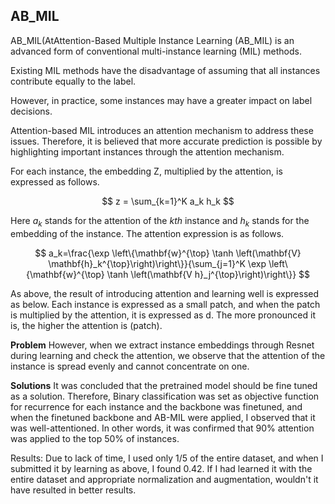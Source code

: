 
## AB_MIL

AB_MIL(AtAttention-Based Multiple Instance Learning (AB_MIL) is an advanced form of conventional multi-instance learning (MIL) methods.

Existing MIL methods have the disadvantage of assuming that all instances contribute equally to the label.

However, in practice, some instances may have a greater impact on label decisions.

Attention-based MIL introduces an attention mechanism to address these issues. Therefore, it is believed that more accurate prediction is possible by highlighting important instances through the attention mechanism.

For each instance, the embedding Z, multiplied by the attention, is expressed as follows.

$$
z = \sum_{k=1}^K a_k h_k
$$

Here $a_k$ stands for the attention of the $kth$ instance and $h_k$ stands for the embedding of the instance. The attention expression is as follows.


$$
a_k=\frac{\exp \left\{\mathbf{w}^{\top} \tanh \left(\mathbf{V} \mathbf{h}_k^{\top}\right)\right\}}{\sum_{j=1}^K \exp \left\{\mathbf{w}^{\top} \tanh \left(\mathbf{V h}_j^{\top}\right)\right\}}
$$

As above, the result of introducing attention and learning well is expressed as below. Each instance is expressed as a small patch, and when the patch is multiplied by the attention, it is expressed as d. The more pronounced it is, the higher the attention is (patch).

**Problem**
However, when we extract instance embeddings through Resnet during learning and check the attention, we observe that the attention of the instance is spread evenly and cannot concentrate on one.

**Solutions**
It was concluded that the pretrained model should be fine tuned as a solution. Therefore, Binary classification was set as objective function for recurrence for each instance and the backbone was finetuned, and when the finetuned backbone and AB-MIL were applied, I observed that it was well-attentioned. In other words, it was confirmed that 90% attention was applied to the top 50% of instances.

Results: Due to lack of time, I used only 1/5 of the entire dataset, and when I submitted it by learning as above, I found 0.42. If I had learned it with the entire dataset and appropriate normalization and augmentation, wouldn't it have resulted in better results.



<!--

AB_MIL(Attention-Based Multiple Instance Learning)은 기존 다중 인스턴스 학습 (MIL) 방법의 한 발전된 형태입니다. 

기존 MIL 방법은 모든 인스턴스가 레이블에 동일하게 기여한다고 가정하는 단점이 있습니다. 

하지만 실제로는 일부 인스턴스가 레이블 결정에 더 큰 영향을 미칠 수 있습니다. 

어텐션 기반 MIL은 이러한 문제를 해결하기 위해 어텐션 메커니즘을 도입합니다. 따라서 어텐션 메커니즘을 통해 중요한 인스턴스를 강조함으로 더 정확한 예측이 가능할것으로 판단됩니다. 

각 인스턴스마다 어텐션을 곱해서 합한 임베딩 Z는 다음과 같이 나타냅니다.


$$
z = \sum_{k=1}^K a_k h_k
$$

여기서 $a_k$는 $k번째$ 인스턴스의 어텐션을 의미하고 $h_k$는 인스턴스의 임베딩을 의미합니다. 어텐션의 식은 다음과 같습니다.

$$
a_k=\frac{\exp{w^{\top} \tanh V h_k^{\top}}}{\sum_{j=1}^K \exp w^{\top} \tanh V h_j^{\top}}
$$

위처럼 어텐션을 도입해서 잘 학습이 된결과는 아래처럼 표현 됩니다. 각 하나하나의 인스턴스들은 작은 패치로 표현이 되고, 패치에 어탠션을 곱하면 d처럼 나타내집니다. 뚜렷할수록 어텐션이 높은 인스턴스(패치)입니다.

**문제** 
하지만, 학습시에 Resnet을 통해 인스턴스 임베딩을 뽑고, 어텐션을 확인해본결과 인스턴스의 어텐션이 골고루 퍼져서 하나에 집중 못하는것으로 관측되었습니다.

**솔루션** 
솔루션으로는 pretrained 모델을 파인튜닝 시켜야한다고 결론에 이르렀습니다. 따라서 인스턴스마다 재발여부에 Binary classification을 objective function으로 놓고 backbone을 finetuning을 시켰고, 이렇게 finetuning 시킨 backbone과 AB-MIL을 적용시켰더니 잘 어텐션 되는 모습을 관측하였습니다. 즉, 상위 50프로의 인스턴스에 90프로 어텐션이 적용됨을 확인하였습니다.

결과 : 시간부족으로 전체 데이터셋의 1/5만 사용해서, 위 처럼 학습을 시켜 제출해보니 0.42가 나왔습니다.  전체 데이터셋과 적절한 normalization, augmentation으로 학습시켰다면, 더 좋은 결과에 이르지 않았을까 싶습니다.
-->
